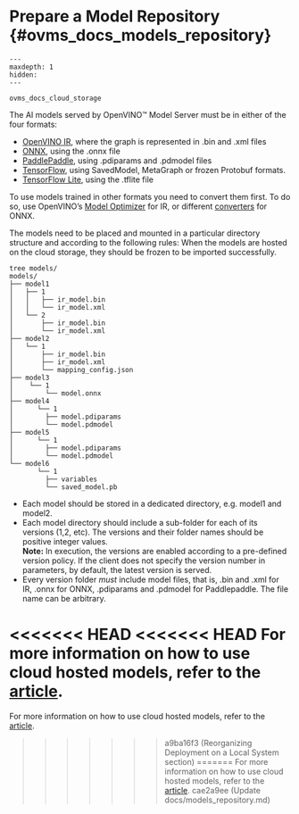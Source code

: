 # Prepare a Model Repository {#ovms_docs_models_repository}

```{toctree}
---
maxdepth: 1
hidden:
---

ovms_docs_cloud_storage
```

The AI models served by OpenVINO&trade; Model Server must be in either of the four formats:
- [OpenVINO IR](https://docs.openvino.ai/2023.2/openvino_docs_MO_DG_IR_and_opsets.html#doxid-openvino-docs-m-o-d-g-i-r-and-opsets), where the graph is represented in .bin and .xml files 
- [ONNX](https://onnx.ai/), using the .onnx file
- [PaddlePaddle](https://www.paddlepaddle.org.cn/en), using .pdiparams and .pdmodel files
- [TensorFlow](https://www.tensorflow.org/), using SavedModel, MetaGraph or frozen Protobuf formats.
- [TensorFlow Lite](https://www.tensorflow.org/lite), using the .tflite file

To use models trained in other formats you need to convert them first. To do so, use 
OpenVINO’s [Model Optimizer](https://docs.openvino.ai/2023.2/openvino_docs_MO_DG_Deep_Learning_Model_Optimizer_DevGuide.html) for IR, or different
[converters](https://onnx.ai/supported-tools.html) for ONNX.

The models need to be placed and mounted in a particular directory structure and according to the following rules:
When the models are hosted on the cloud storage, they should be frozen to be imported successfully.

```
tree models/
models/
├── model1
│   ├── 1
│   │   ├── ir_model.bin
│   │   └── ir_model.xml
│   └── 2
│       ├── ir_model.bin
│       └── ir_model.xml
├── model2
│   └── 1
│       ├── ir_model.bin
│       ├── ir_model.xml
│       └── mapping_config.json
├── model3
│    └── 1
│        └── model.onnx
├── model4
│      └── 1
│        ├── model.pdiparams
│        └── model.pdmodel
├── model5
│      └── 1
│        ├── model.pdiparams
│        └── model.pdmodel
└── model6
       └── 1
         ├── variables
         └── saved_model.pb

``` 

- Each model should be stored in a dedicated directory, e.g. model1 and model2. 
- Each model directory should include a sub-folder for each of its versions (1,2, etc). The versions and their folder names should be positive integer values.  
**Note:** In execution, the versions are enabled according to a pre-defined version policy. If the client does not specify 
the version number in parameters, by default, the latest version is served.
- Every version folder _must_ include model files, that is, .bin and .xml for IR, .onnx for ONNX, .pdiparams and .pdmodel for Paddlepaddle. The file name can be arbitrary.

<<<<<<< HEAD
<<<<<<< HEAD
For more information on how to use cloud hosted models, refer to the [article](./using_cloud_storage.md).
=======
For more information on how to use cloud hosted models, refer to the [article](https://docs.openvino.ai/2023.2/ovms_docs_cloud_storage.html).
>>>>>>> a9ba16f3 (Reorganizing Deployment on a Local System section)
=======
For more information on how to use cloud hosted models, refer to the [article](./using_cloud_storage.md).
>>>>>>> cae2a9ee (Update docs/models_repository.md)

